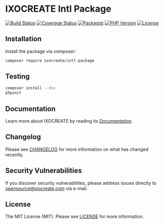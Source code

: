 # IXOCREATE Intl Package

[![Build Status](https://travis-ci.com/ixocreate/intl-package.svg?branch=master)](https://travis-ci.com/ixocreate/intl-package)
[![Coverage Status](https://coveralls.io/repos/github/ixocreate/intl-package/badge.svg?branch=develop)](https://coveralls.io/github/ixocreate/intl-package?branch=develop)
[![Packagist](https://img.shields.io/packagist/v/ixocreate/intl-package.svg)](https://packagist.org/packages/ixocreate/intl-package)
[![PHP Version](https://img.shields.io/packagist/php-v/ixocreate/intl-package.svg)](https://packagist.org/packages/ixocreate/intl-package)
[![License](https://img.shields.io/github/license/ixocreate/intl-package.svg)](LICENSE)

## Installation

Install the package via composer:

```sh
composer require ixocreate/intl-package
```

## Testing

```sh
composer install --dev
phpunit
```

## Documentation

Learn more about IXOCREATE by reading its [Documentation](https://ixocreate.github.io/).

## Changelog

Please see [CHANGELOG](CHANGELOG.md) for more information on what has changed recently.

## Security Vulnerabilities

If you discover security vulnerabilities, please address issues directly to opensource@ixocreate.com via e-mail.

## License

The MIT License (MIT). Please see [LICENSE](LICENSE) for more information.
